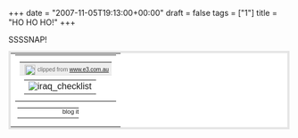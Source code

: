 +++
date = "2007-11-05T19:13:00+00:00"
draft = false
tags = ["1"]
title = "HO HO HO!"
+++
<div> SSSSNAP! </div><table cellpadding="0" cellspacing="0" width="100%" style="font-family:arial;color:#333333;background:#ffffff;border:solid 4px #e5e5e5;width:100%;clear:left;margin:12px 0;"><tr><td valign="top"><table cellpadding="0" cellspacing="0" width="100%" class="CM_CTB_Content_Wrap" style="background-color:#ffffff;margin:0;padding:0;"><tr><td valign="top"><table cellpadding="0" cellspacing="0" width="100%" style="border-bottom:solid 1px #dcdcdc;white-space:nowrap;margin-bottom:8px;background-color:#eeeeee;background-image:url('http://clipmarks.com/images/source-bg.gif');background-repeat:repeat-x;height:24px;line-height:24px;vertical-align:middle;padding-bottom:4px;color:#666666;font-size:10px;"><tr><td valign="top"><a href="http://clipmarks.com/clip-to-blog/" title="clipmarks' clip-to-blog"><img src="http://content.clipmarks.com/blog_icon/baf57639-73f2-4237-8365-616abda6e4a5/979BF9AC-CB02-4180-A1DD-2FE2059B45CC/" alt="" width="19" height="19" border="0" style="vertical-align:middle;display:inline;border:none;float:none;margin:0 4px;" /></a>clipped from <a title="http://www.e3.com.au/modules/gallery2/main.php?g2_itemId=1056" href="http://www.e3.com.au/modules/gallery2/main.php?g2_itemId=1056">www.e3.com.au</a></td></tr></table><table cellpadding="0" cellspacing="0" width="100%" style="text-align:left;background:transparent;border:none;margin:4px 0 8px;padding:0 8px;"><tr><td valign="top"><!-- CLIPPED FROM: http://www.e3.com.au/modules/gallery2/main.php?g2_itemId=1056 --><div align="center"><img src="http://content3.clipmarks.com/blog_cache/www.e3.com.au/img/CCE8DC72-D03E-46EA-89A0-D673420D8405" alt="iraq_checklist" /></div></td></tr></table></td></tr></table><div style="margin:0 6px 6px 4px;"><table style="font-size:11px;border-spacing:0;padding:0;" cellpadding="0" cellspacing="0" width="100%"><tr><td style="background:transparent;border-width:0;padding:0;">&nbsp;</td><td align="right" style="background:transparent;width:107px;border-width:0;padding:0;" width="107"><a href="http://clipmarks.com/share/979BF9AC-CB02-4180-A1DD-2FE2059B45CC/blog/" title="blog or email this clip"><img src="http://content4.clipmarks.com/images/c2b-foot.png" border="0" alt="blog it" width="107" height="17" style="border-width:0;margin:0;padding:0;" /></a></td></tr></table></div></td></tr></table><div class="blogger-post-footer"><img width='1' height='1' src='https://blogger.googleusercontent.com/tracker/5693059957647979680-3030588808888936275?l=cosmiccowbell.blogspot.com' alt='' /></div>